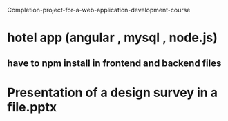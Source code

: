 Completion-project-for-a-web-application-development-course
# hotel app (angular , mysql , node.js)
## have to npm install in frontend and backend files

# Presentation of a design survey in a file.pptx
